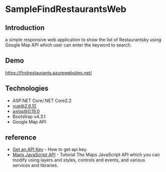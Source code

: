 # SampleFindRestaurantsWeb

## Introduction
 a simple ​responsive​ web application to show the list of ​Restaurants ​by using Google Map API 
 which user can enter the keyword to search.
 
## Demo
https://findrestaurants.azurewebsites.net/
 
## Technologies
* ASP.NET Core/.NET Core2.2
* vue@2.6.10
* axios@0.19.0
* Bootstrap v4.3.1
* Google Map API 

## reference
* [Get an API Key](https://developers.google.com/maps/documentation/javascript/get-api-key) - How to get api key.
* [Maps JavaScript API](https://developers.google.com/maps/documentation/javascript/tutorial) - Tutorial The Maps JavaScript API which you can modify using layers and styles, controls and events, and various services and libraries.

